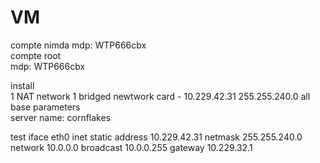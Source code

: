 # VM



compte nimda
mdp: WTP666cbx  
compte root  
mdp: WTP666cbx  

install  
1 NAT network
1 bridged newtwork card - 10.229.42.31 255.255.240.0
all base parameters  
server name: cornflakes


test
iface eth0 inet static
    address 10.229.42.31
    netmask 255.255.240.0
    network 10.0.0.0
    broadcast 10.0.0.255
    gateway 10.229.32.1